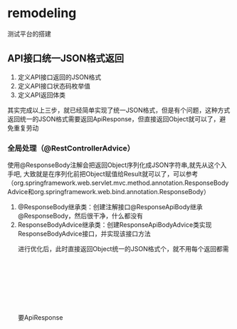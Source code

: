 # remodeling
测试平台的搭建


## API接口统一JSON格式返回
1. 定义API接口返回的JSON格式
2. 定义API接口状态码枚举值
3. 定义API返回体类

其实完成以上三步，就已经简单实现了统一JSON格式，但是有个问题，这种方式返回统一的JSON格式需要返回ApiResponse<Object>，但直接返回Object就可以了，避免重复劳动

### 全局处理（@RestControllerAdvice）
使用@ResponseBody注解会把返回Object序列化成JSON字符串,就先从这个入手吧, 大致就是在序列化前把Object赋值给Result<Object>就可以了，可以参考（org.springframework.web.servlet.mvc.method.annotation.ResponseBodyAdvice和org.springframework.web.bind.annotation.ResponseBody）
1. @ResponseBody继承类：创建注解接口@ResponseApiBody继承@ResponseBody，然后很干净，什么都没有
2. ResponseBodyAdvice继承类：创建ResponseApiBodyAdvice类实现ResponseBodyAdvice<Object>接口，并实现该接口方法

进行优化后，此时直接返回Object统一的JSON格式个，就不用每个返回都需要ApiResponse<Object>

但是，完成以上优化确实完成了接口统一JSON格式的返回，但是对于请求异常的情况并没有进行异常返回的统一处理

### 异常处理（@ExceptionHandler）
主要参考了：org.springframework.web.servlet.mvc.method.annotation.ResponseEntityExceptionHandler#handleException()
